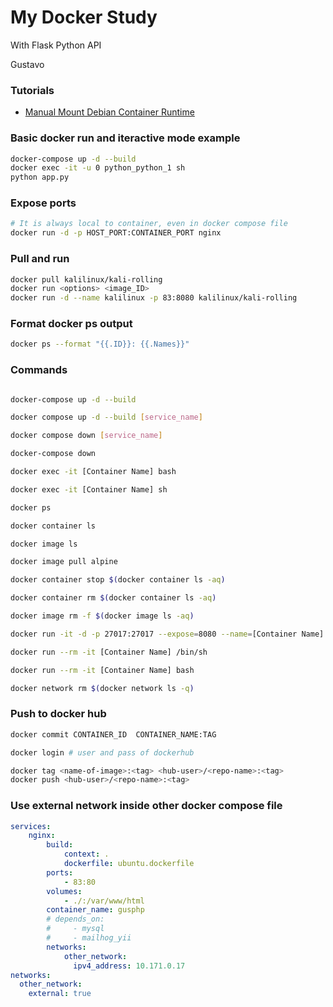 # My Docker Study

With Flask Python API

Gustavo

### Tutorials
- [Manual Mount Debian Container Runtime](./tutorials/ManualDebianContainerRuntime.md)

### Basic docker run and iteractive mode example
```bash
docker-compose up -d --build
docker exec -it -u 0 python_python_1 sh
python app.py
```
### Expose ports
```bash
# It is always local to container, even in docker compose file
docker run -d -p HOST_PORT:CONTAINER_PORT nginx
```
### Pull and run
```bash
docker pull kalilinux/kali-rolling
docker run <options> <image_ID>
docker run -d --name kalilinux -p 83:8080 kalilinux/kali-rolling
```
### Format docker ps output
```bash
docker ps --format "{{.ID}}: {{.Names}}"
```
### Commands
```bash

docker-compose up -d --build

docker compose up -d --build [service_name]

docker compose down [service_name]

docker-compose down

docker exec -it [Container Name] bash

docker exec -it [Container Name] sh

docker ps

docker container ls

docker image ls

docker image pull alpine

docker container stop $(docker container ls -aq)

docker container rm $(docker container ls -aq)

docker image rm -f $(docker image ls -aq)

docker run -it -d -p 27017:27017 --expose=8080 --name=[Container Name] [Image Name]

docker run --rm -it [Container Name] /bin/sh

docker run --rm -it [Container Name] bash

docker network rm $(docker network ls -q)

```

### Push to docker hub
```bash
docker commit CONTAINER_ID  CONTAINER_NAME:TAG

docker login # user and pass of dockerhub

docker tag <name-of-image>:<tag> <hub-user>/<repo-name>:<tag>
docker push <hub-user>/<repo-name>:<tag>
```
### Use external network inside other docker compose file
```yaml
services:
    nginx:
        build:
            context: .
            dockerfile: ubuntu.dockerfile
        ports:
            - 83:80
        volumes:
            - ./:/var/www/html
        container_name: gusphp
        # depends_on:
        #     - mysql
        #     - mailhog_yii
        networks:
            other_network:
              ipv4_address: 10.171.0.17
networks:
  other_network:
    external: true
```
